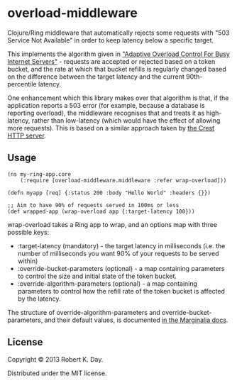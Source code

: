 # overload-middleware

Clojure/Ring middleware that automatically rejects some requests with "503 Service Not Available" in order to keep latency below a specific target.

This implements the algorithm given in ["Adaptive Overload Control For Busy Internet Servers"](http://www.eecs.harvard.edu/~mdw/papers/control-usits03.pdf) - requests are accepted or rejected based on a token bucket, and the rate at which that bucket refills is regularly changed based on the difference between the target latency and the current 90th-percentile latency.

One enhancement which this library makes over that algorithm is that,
if the application reports a 503 error (for example, because a
database is reporting overload), the middleware recognises that and
treats it as high-latency, rather than low-latency (which would have
the effect of allowing more requests). This is based on a similar
approach taken by [the Crest HTTP server](https://github.com/Metaswitch/crest/).

## Usage


    (ns my-ring-app.core
        (:require [overload-middleware.middleware :refer wrap-overload]))

    (defn myapp [req] {:status 200 :body "Hello World" :headers {}})

    ;; Aim to have 90% of requests served in 100ms or less
    (def wrapped-app (wrap-overload app {:target-latency 100}))

wrap-overload takes a Ring app to wrap, and an options map with three
possible keys:

- :target-latency (mandatory) - the target latency in milliseconds
  (i.e. the number of milliseconds you want 90% of your requests to be
  served within)
- :override-bucket-parameters (optional) - a map containing parameters to control
  the size and initial state of the token bucket.
- :override-algorithm-parameters (optional) - a map containing parameters to
  control how the refill rate of the token bucket is affected by the latency.

The structure of override-algorithm-parameters and
override-bucket-parameters, and their default values, is documented
[in the Marginalia docs](http://rkday.github.io/overload-middleware/docs/uberdoc.html#overload-middleware.schemas).

## License

Copyright © 2013 Robert K. Day.

Distributed under the MIT license.
